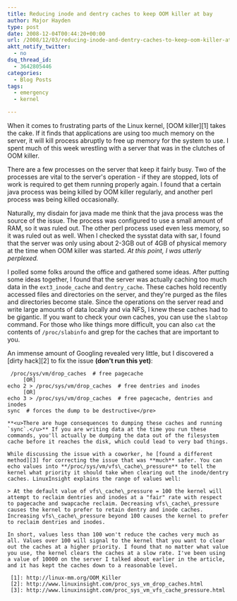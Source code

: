```yaml
---
title: Reducing inode and dentry caches to keep OOM killer at bay
author: Major Hayden
type: post
date: 2008-12-04T00:44:20+00:00
url: /2008/12/03/reducing-inode-and-dentry-caches-to-keep-oom-killer-at-bay/
aktt_notify_twitter:
  - no
dsq_thread_id:
  - 3642805446
categories:
  - Blog Posts
tags:
  - emergency
  - kernel

---
```

When it comes to frustrating parts of the Linux kernel, [OOM killer][1] takes the cake. If it finds that applications are using too much memory on the server, it will kill process abruptly to free up memory for the system to use. I spent much of this week wrestling with a server that was in the clutches of OOM killer.

There are a few processes on the server that keep it fairly busy. Two of the processes are vital to the server's operation - if they are stopped, lots of work is required to get them running properly again. I found that a certain java process was being killed by OOM killer regularly, and another perl process was being killed occasionally.

Naturally, my disdain for java made me think that the java process was the source of the issue. The process was configured to use a small amount of RAM, so it was ruled out. The other perl process used even less memory, so it was ruled out as well. When I checked the sysstat data with sar, I found that the server was only using about 2-3GB out of 4GB of physical memory at the time when OOM killer was started. _At this point, I was utterly perplexed._

I polled some folks around the office and gathered some ideas. After putting some ideas together, I found that the server was actually caching too much data in the `ext3_inode_cache` and `dentry_cache`. These caches hold recently accessed files and directories on the server, and they're purged as the files and directories become stale. Since the operations on the server read and write large amounts of data locally and via NFS, I knew these caches had to be gigantic. If you want to check your own caches, you can use the `slabtop` command. For those who like things more difficult, you can also `cat` the contents of `/proc/slabinfo` and grep for the caches that are important to you.

An immense amount of Googling revealed very little, but I discovered a [dirty hack][2] to fix the issue **(don't run this yet)**:

```
 /proc/sys/vm/drop_caches  # free pagecache
     [OR]
echo 2 > /proc/sys/vm/drop_caches  # free dentries and inodes
     [OR]
echo 3 > /proc/sys/vm/drop_caches  # free pagecache, dentries and inodes
sync  # forces the dump to be destructive</pre>

**<u>There are huge consequences to dumping these caches and running `sync`.</u>** If you are writing data at the time you run these commands, you'll actually be dumping the data out of the filesystem cache before it reaches the disk, which could lead to very bad things.

While discussing the issue with a coworker, he [found a different method][3] for correcting the issue that was **much** safer. You can echo values into **/proc/sys/vm/vfs\_cache\_pressure** to tell the kernel what priority it should take when clearing out the inode/dentry caches. LinuxInsight explains the range of values well:

> At the default value of vfs\_cache\_pressure = 100 the kernel will attempt to reclaim dentries and inodes at a "fair" rate with respect to pagecache and swapcache reclaim. Decreasing vfs\_cache\_pressure causes the kernel to prefer to retain dentry and inode caches. Increasing vfs\_cache\_pressure beyond 100 causes the kernel to prefer to reclaim dentries and inodes.

In short, values less than 100 won't reduce the caches very much as all. Values over 100 will signal to the kernel that you want to clear out the caches at a higher priority. I found that no matter what value you use, the kernel clears the caches at a slow rate. I've been using a value of 10000 on the server I talked about earlier in the article, and it has kept the caches down to a reasonable level.

 [1]: http://linux-mm.org/OOM_Killer
 [2]: http://www.linuxinsight.com/proc_sys_vm_drop_caches.html
 [3]: http://www.linuxinsight.com/proc_sys_vm_vfs_cache_pressure.html
